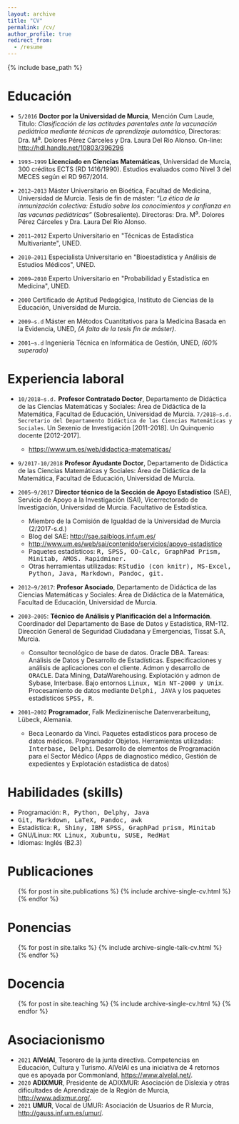 ```yaml
---
layout: archive
title: "CV"
permalink: /cv/
author_profile: true
redirect_from:
  - /resume
---
```


{% include base_path %}

Educación
======
* `5/2016` **Doctor por la Universidad de Murcia**, Mención Cum Laude, Titulo: _Clasificación de las actitudes parentales ante la vacunación pediátrica mediante técnicas de aprendizaje automático_, Directoras: Dra. M<sup>a</sup>. Dolores Pérez Cárceles y Dra. Laura Del Río Alonso. On-line: <http://hdl.handle.net/10803/396296>
* `1993–1999` **Licenciado en Ciencias Matemáticas**, Universidad de Murcia, 300 créditos ECTS (RD 1416/1990). Estudios evaluados como Nivel 3 del MECES según el RD 967/2014.
* `2012–2013` Máster Universitario en Bioética, Facultad de Medicina, Universidad de Murcia. Tesis de fin de máster: _“La ética de la inmunización colectiva: Estudio sobre los conocimientos y confianza en las vacunas pediátricas”_ (Sobresaliente). Directoras: Dra. M<sup>a</sup>. Dolores Pérez Cárceles y Dra. Laura Del Río Alonso.
* `2011–2012` Experto Universitario en "Técnicas de Estadística Multivariante", UNED.
* `2010–2011` Especialista Universitario en "Bioestadística y Análisis de Estudios Médicos", UNED.
* `2009–2010` Experto Universitario en "Probabilidad y Estadística en Medicina", UNED.
* `2000` Certificado de Aptitud Pedagógica, Instituto de Ciencias de la Educación, Universidad de Murcia.

* `2009–s.d` Máster en Métodos Cuantitativos para la Medicina Basada en la Evidencia, UNED, _(A falta de la tesis fin de máster)_.
* `2001–s.d` Ingeniería Técnica en Informática de Gestión, UNED, _(60% superado)_

Experiencia laboral
======
* `10/2018–s.d.` **Profesor Contratado Doctor**, Departamento de Didáctica de las Ciencias Matemáticas y Sociales: Área de Didáctica de la Matemática, Facultad de Educación, Universidad de Murcia. `7/2018–s.d.` `Secretario del Departamento Didáctica de las Ciencias Matemáticas y Sociales`. Un Sexenio de Investigación [2011-2018]. Un Quinquenio docente [2012-2017].
  * <https://www.um.es/web/didactica-matematicas/>
* `9/2017-10/2018`  **Profesor Ayudante Doctor**, Departamento de Didáctica de las Ciencias Matemáticas y Sociales: Área de Didáctica de la Matemática, Facultad de Educación, Universidad de Murcia.
* `2005–9/2017` **Director técnico de la Sección de Apoyo Estadístico** (SAE), Servicio de Apoyo a la Investigación (SAI), Vicerrectorado de Investigación, Universidad de Murcia. Facultativo de Estadística.
  * Miembro de la Comisión de Igualdad de la Universidad de Murcia (2/2017-s.d.)
  * Blog del SAE: <http://sae.saiblogs.inf.um.es/>
  * <http://www.um.es/web/sai/contenido/servicios/apoyo-estadistico>
  * Paquetes estadísticos: <kbd>R, SPSS, OO-Calc, GraphPad Prism, Minitab, AMOS. Rapidminer.</kbd>
  * Otras herramientas utilizadas: <kbd>RStudio (con knitr), MS-Excel, Python, Java, Markdown, Pandoc, git.</kbd>




* `2012–9/2017`: **Profesor Asociado**, Departamento de Didáctica de las Ciencias Matemáticas y Sociales: Área de Didáctica de la Matemática, Facultad de Educación, Universidad de Murcia.
* `2003–2005`: **Técnico de Análisis y Planificación del a Información**. Coordinador del Departamento de Base de Datos y Estadística, RM-112. Dirección General de Seguridad Ciudadana y Emergencias, Tissat S.A, Murcia.
  * Consultor tecnológico de base de datos. Oracle DBA. Tareas: Análisis de Datos y Desarrollo de Estadísticas. Especificaciones y análisis de aplicaciones con el cliente. Admon y desarrollo de <kbd>ORACLE</kbd>. Data Mining, DataWarehousing. Explotación y admon de Sybase, Interbase. Bajo entornos <kbd>Linux, Win NT-2000 y Unix</kbd>. Procesamiento de datos mediante <kbd>Delphi, JAVA</kbd> y los paquetes estadísticos <kbd>SPSS, R</kbd>.
* `2001–2002` **Programador**, Falk Medizinenische Datenverarbeitung, Lübeck, Alemania. 
  * Beca Leonardo da Vinci. Paquetes estadísticos para proceso de datos médicos. Programador Objetos. Herramientas utilizadas: <kbd>Interbase, Delphi</kbd>. Desarrollo de elementos de Programación para el Sector Médico (Apps de diagnostico médico, Gestión de expedientes y Explotación estadística de datos)

Habilidades (skills)
======
* Programación: <kbd>R, Python, Delphy, Java</kbd>
* <kbd>Git, Markdown, LaTeX, Pandoc, awk</kbd>
* Estadística: <kbd>R, Shiny, IBM SPSS, GraphPad prism, Minitab</kbd>
* GNU/Linux: <kbd>MX Linux, Xubuntu, SUSE, RedHat</kbd>
* Idiomas: Inglés (B2.3)

Publicaciones
======
  <ul>{% for post in site.publications %}
    {% include archive-single-cv.html %}
  {% endfor %}</ul>
  
Ponencias
======
  <ul>{% for post in site.talks %}
    {% include archive-single-talk-cv.html %}
  {% endfor %}</ul>
  
Docencia
======
  <ul>{% for post in site.teaching %}
    {% include archive-single-cv.html %}
  {% endfor %}</ul>
  
Asociacionismo
======
* `2021` **AlVelAl**, Tesorero de la junta directiva. Competencias en Educación, Cultura y Turismo. AlVelAl es una iniciativa de 4 retornos que es apoyada por Commonland, <https://www.alvelal.net/>.
* `2020` **ADIXMUR**, Presidente de ADIXMUR: Asociación de Dislexia y otras dificultades de Aprendizaje de la Región de Murcia, <http://www.adixmur.org/>.
* `2021` **UMUR**, Vocal de UMUR: Asociación de Usuarios de R Murcia, <http://gauss.inf.um.es/umur/>.


